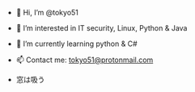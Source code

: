 - 👋 Hi, I’m @tokyo51
- 👀 I’m interested in IT security, Linux, Python & Java
- 🌱 I’m currently learning python & C#
- 📫 Contact me: tokyo51@protonmail.com

- 窓は吸う
